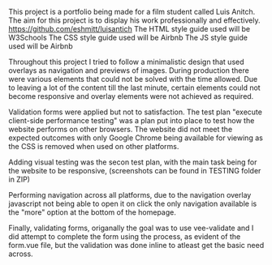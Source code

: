 This project is a portfolio being made for a film student called Luis Anitch. The aim for this project is to display his work professionally and effectively. 
https://github.com/eshmitt/luisantich
The HTML style guide used will be W3Schools
The CSS style guide used will be Airbnb
The JS style guide used will be Airbnb

Throughout this project I tried to follow a minimalistic design that used overlays as navigation and previews of images. During production there were various elements that could not be solved with the time allowed. Due to leaving a lot of the content till the last minute, certain elements could not become responsive and overlay elements were not achieved as required.

Validation forms were applied but not to satisfaction. The test plan "execute client-side performance testing" was a plan put into place to test how the website performs on other browsers. The website did not meet the expected outcomes with only Google Chrome being available for viewing as the CSS is removed when used on other platforms.

Adding visual testing was the secon test plan, with the main task being for the website to be responsive, (screenshots can be found in TESTING folder in ZIP)

Performing navigation across all platforms, due to the navigation overlay javascript not being able to open it on click the only navigation available is the "more" option at the bottom of the homepage.

Finally, validating forms, origanally the goal was to use vee-validate and I did attempt to complete the form using the process, as evident of the form.vue file, but the validation was done inline to atleast get the basic need across.

